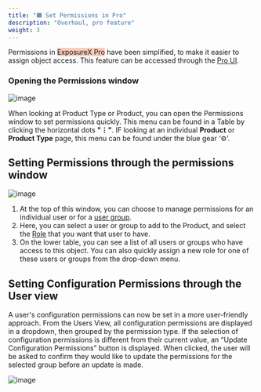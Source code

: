 ```yaml
---
title: "🟧 Set Permissions in Pro"
description: "Overhaul, pro feature"
weight: 3
---
```


Permissions in <span style="background-color:rgba(242, 86, 29, 0.3)">ExposureX Pro</span> have been simplified, to make it easier to assign object access.  This feature can be accessed through the [Pro UI](/en/about_defectdojo/ui_pro_vs_os/).

### Opening the Permissions window 

![image](images/pro_permissions.png)

When looking at Product Type or Product, you can open the Permissions window to set permissions quickly.  This menu can be found in a Table by clicking the horizontal dots **"⋮"**.  IF looking at an individual **Product** or **Product Type** page, this menu can be found under the blue gear ‘⚙️’.

## Setting Permissions through the permissions window

![image](images/pro_permissions_2.png)

1. At the top of this window, you can choose to manage permissions for an individual user or for a [user group](../create_user_group).
2. Here, you can select a user or group to add to the Product, and select  the [Role](../about_perms_and_roles) that you want that user to have.
3. On the lower table, you can see a list of all users or groups who have access to this object.  You can also quickly assign a new role for one of these users or groups from the drop-down menu.

## Setting Configuration Permissions through the User view

A user's configuration permissions can now be set in a more user-friendly approach. From the Users View, all configuration permissions are displayed in a dropdown, then grouped by the permission type. If the selection of configuration permissions is different from their current value, an “Update Configuration Permissions” button is displayed. When clicked, the user will be asked to confirm they would like to update the permissions for the selected group before an update is made.

![image](images/pro_user_view.png)

